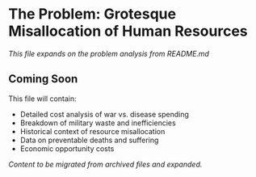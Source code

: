 # The Problem: Grotesque Misallocation of Human Resources

*This file expands on the problem analysis from README.md*

## Coming Soon

This file will contain:
- Detailed cost analysis of war vs. disease spending
- Breakdown of military waste and inefficiencies  
- Historical context of resource misallocation
- Data on preventable deaths and suffering
- Economic opportunity costs

*Content to be migrated from archived files and expanded.*